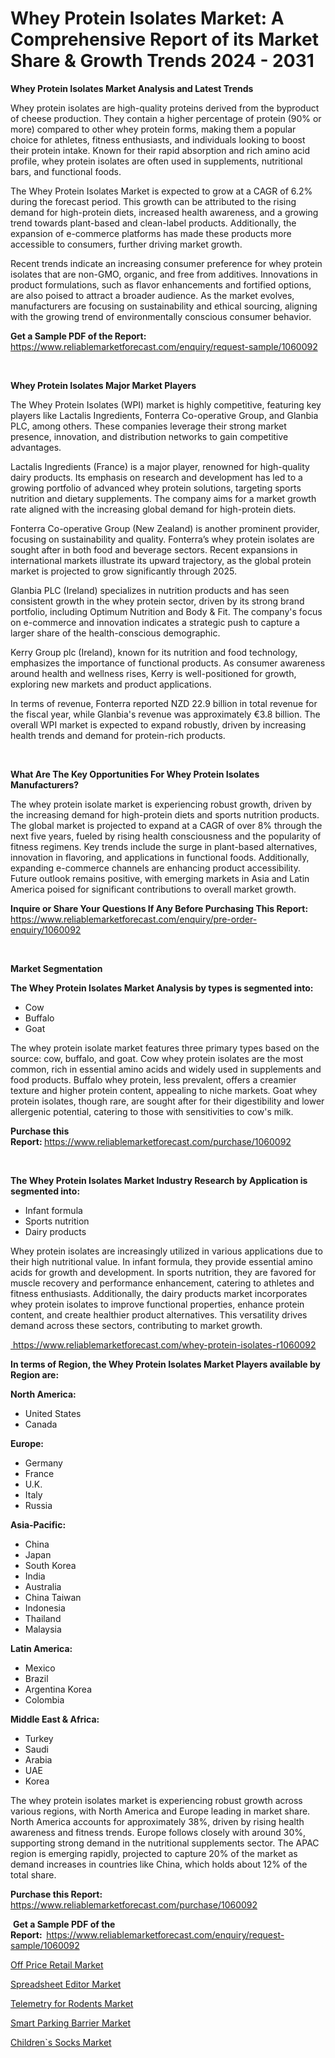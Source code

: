 <p><h1>Whey Protein Isolates Market: A Comprehensive Report of its Market Share & Growth Trends 2024 - 2031</h1></p><p><strong>Whey Protein Isolates Market Analysis and Latest Trends</strong></p>
<p><p>Whey protein isolates are high-quality proteins derived from the byproduct of cheese production. They contain a higher percentage of protein (90% or more) compared to other whey protein forms, making them a popular choice for athletes, fitness enthusiasts, and individuals looking to boost their protein intake. Known for their rapid absorption and rich amino acid profile, whey protein isolates are often used in supplements, nutritional bars, and functional foods.</p><p>The Whey Protein Isolates Market is expected to grow at a CAGR of 6.2% during the forecast period. This growth can be attributed to the rising demand for high-protein diets, increased health awareness, and a growing trend towards plant-based and clean-label products. Additionally, the expansion of e-commerce platforms has made these products more accessible to consumers, further driving market growth. </p><p>Recent trends indicate an increasing consumer preference for whey protein isolates that are non-GMO, organic, and free from additives. Innovations in product formulations, such as flavor enhancements and fortified options, are also poised to attract a broader audience. As the market evolves, manufacturers are focusing on sustainability and ethical sourcing, aligning with the growing trend of environmentally conscious consumer behavior.</p></p>
<p><strong>Get a Sample PDF of the Report:&nbsp;</strong> <a href="https://www.reliablemarketforecast.com/enquiry/request-sample/1060092?utm_campaign=1080&utm_medium=2&utm_source=Github&utm_content=ia&utm_term=07122024&utm_id=whey-protein-isolates">https://www.reliablemarketforecast.com/enquiry/request-sample/1060092</a></p>
<p>&nbsp;</p>
<p><strong>Whey Protein Isolates Major Market Players</strong></p>
<p><p>The Whey Protein Isolates (WPI) market is highly competitive, featuring key players like Lactalis Ingredients, Fonterra Co-operative Group, and Glanbia PLC, among others. These companies leverage their strong market presence, innovation, and distribution networks to gain competitive advantages.</p><p>Lactalis Ingredients (France) is a major player, renowned for high-quality dairy products. Its emphasis on research and development has led to a growing portfolio of advanced whey protein solutions, targeting sports nutrition and dietary supplements. The company aims for a market growth rate aligned with the increasing global demand for high-protein diets.</p><p>Fonterra Co-operative Group (New Zealand) is another prominent provider, focusing on sustainability and quality. Fonterra’s whey protein isolates are sought after in both food and beverage sectors. Recent expansions in international markets illustrate its upward trajectory, as the global protein market is projected to grow significantly through 2025.</p><p>Glanbia PLC (Ireland) specializes in nutrition products and has seen consistent growth in the whey protein sector, driven by its strong brand portfolio, including Optimum Nutrition and Body & Fit. The company's focus on e-commerce and innovation indicates a strategic push to capture a larger share of the health-conscious demographic.</p><p>Kerry Group plc (Ireland), known for its nutrition and food technology, emphasizes the importance of functional products. As consumer awareness around health and wellness rises, Kerry is well-positioned for growth, exploring new markets and product applications.</p><p>In terms of revenue, Fonterra reported NZD 22.9 billion in total revenue for the fiscal year, while Glanbia's revenue was approximately €3.8 billion. The overall WPI market is expected to expand robustly, driven by increasing health trends and demand for protein-rich products.</p></p>
<p>&nbsp;</p>
<p><strong>What Are The Key Opportunities For Whey Protein Isolates Manufacturers?</strong></p>
<p><p>The whey protein isolate market is experiencing robust growth, driven by the increasing demand for high-protein diets and sports nutrition products. The global market is projected to expand at a CAGR of over 8% through the next five years, fueled by rising health consciousness and the popularity of fitness regimens. Key trends include the surge in plant-based alternatives, innovation in flavoring, and applications in functional foods. Additionally, expanding e-commerce channels are enhancing product accessibility. Future outlook remains positive, with emerging markets in Asia and Latin America poised for significant contributions to overall market growth.</p></p>
<p><strong>Inquire or Share Your Questions If Any Before Purchasing This Report:</strong> <a href="https://www.reliablemarketforecast.com/enquiry/pre-order-enquiry/1060092?utm_campaign=1080&utm_medium=2&utm_source=Github&utm_content=ia&utm_term=07122024&utm_id=whey-protein-isolates">https://www.reliablemarketforecast.com/enquiry/pre-order-enquiry/1060092</a></p>
<p>&nbsp;</p>
<p><strong>Market Segmentation</strong></p>
<p><strong>The Whey Protein Isolates Market Analysis by types is segmented into:</strong></p>
<p><ul><li>Cow</li><li>Buffalo</li><li>Goat</li></ul></p>
<p><p>The whey protein isolate market features three primary types based on the source: cow, buffalo, and goat. Cow whey protein isolates are the most common, rich in essential amino acids and widely used in supplements and food products. Buffalo whey protein, less prevalent, offers a creamier texture and higher protein content, appealing to niche markets. Goat whey protein isolates, though rare, are sought after for their digestibility and lower allergenic potential, catering to those with sensitivities to cow's milk.</p></p>
<p><strong>Purchase this Report:&nbsp;</strong><a href="https://www.reliablemarketforecast.com/purchase/1060092?utm_campaign=1080&utm_medium=2&utm_source=Github&utm_content=ia&utm_term=07122024&utm_id=whey-protein-isolates">https://www.reliablemarketforecast.com/purchase/1060092</a></p>
<p>&nbsp;</p>
<p><strong>The Whey Protein Isolates Market Industry Research by Application is segmented into:</strong></p>
<p><ul><li>Infant formula</li><li>Sports nutrition</li><li>Dairy products</li></ul></p>
<p><p>Whey protein isolates are increasingly utilized in various applications due to their high nutritional value. In infant formula, they provide essential amino acids for growth and development. In sports nutrition, they are favored for muscle recovery and performance enhancement, catering to athletes and fitness enthusiasts. Additionally, the dairy products market incorporates whey protein isolates to improve functional properties, enhance protein content, and create healthier product alternatives. This versatility drives demand across these sectors, contributing to market growth.</p></p>
<p><a href="https://www.reliablemarketforecast.com/whey-protein-isolates-r1060092?utm_campaign=1080&utm_medium=2&utm_source=Github&utm_content=ia&utm_term=07122024&utm_id=whey-protein-isolates">&nbsp;https://www.reliablemarketforecast.com/whey-protein-isolates-r1060092</a></p>
<p><strong>In terms of Region, the Whey Protein Isolates Market Players available by Region are:</strong></p>
<p>
    <p> <strong> North America: </strong>
        <ul>
            <li>United States</li>
            <li>Canada</li>
        </ul>
        </p> 
    <p> <strong> Europe: </strong>
        <ul>
            <li>Germany</li>
            <li>France</li>
            <li>U.K.</li>
            <li>Italy</li>
            <li>Russia</li>
        </ul>
        </p> 
    <p> <strong> Asia-Pacific: </strong>
        <ul>
            <li>China</li>
            <li>Japan</li>
            <li>South Korea</li>
            <li>India</li>
            <li>Australia</li>
            <li>China Taiwan</li>
            <li>Indonesia</li>
            <li>Thailand</li>
            <li>Malaysia</li>
        </ul>
        </p> 
    <p> <strong> Latin America: </strong>
        <ul>
            <li>Mexico</li>
            <li>Brazil</li>
            <li>Argentina Korea</li>
            <li>Colombia</li>
        </ul>
        </p> 
    <p> <strong> Middle East & Africa: </strong>
        <ul>
            <li>Turkey</li>
            <li>Saudi</li>
            <li>Arabia</li>
            <li>UAE</li>
            <li>Korea</li>
        </ul>
    </p>
    </p>
<p><p>The whey protein isolates market is experiencing robust growth across various regions, with North America and Europe leading in market share. North America accounts for approximately 38%, driven by rising health awareness and fitness trends. Europe follows closely with around 30%, supporting strong demand in the nutritional supplements sector. The APAC region is emerging rapidly, projected to capture 20% of the market as demand increases in countries like China, which holds about 12% of the total share.</p></p>
<p><strong>Purchase this Report: </strong><a href="https://www.reliablemarketforecast.com/purchase/1060092?utm_campaign=1080&utm_medium=2&utm_source=Github&utm_content=ia&utm_term=07122024&utm_id=whey-protein-isolates">https://www.reliablemarketforecast.com/purchase/1060092</a></p>
<p>&nbsp;<strong>Get a Sample PDF of the Report:&nbsp;&nbsp;</strong><a href="https://www.reliablemarketforecast.com/enquiry/request-sample/1060092?utm_campaign=1080&utm_medium=2&utm_source=Github&utm_content=ia&utm_term=07122024&utm_id=whey-protein-isolates">https://www.reliablemarketforecast.com/enquiry/request-sample/1060092</a></p>
<p><strong></strong></p>
<p><p><a href="https://www.linkedin.com/pulse/off-price-retail-market-forecast-report-highlights-revenue-vlh5f?utm_campaign=1080&utm_medium=2&utm_source=Github&utm_content=ia&utm_term=07122024&utm_id=whey-protein-isolates">Off Price Retail Market</a></p><p><a href="https://www.linkedin.com/pulse/global-spreadsheet-editor-market-size-2024-2031-insights-sales-johsf?utm_campaign=1080&utm_medium=2&utm_source=Github&utm_content=ia&utm_term=07122024&utm_id=whey-protein-isolates">Spreadsheet Editor Market</a></p><p><a href="https://issuu.com/reportprime-2/docs/telemetry-for-rodents-market-size-2030.pptx?utm_campaign=1080&utm_medium=2&utm_source=Github&utm_content=ia&utm_term=07122024&utm_id=whey-protein-isolates">Telemetry for Rodents Market</a></p><p><a href="https://issuu.com/reportprime-2/docs/smart-parking-barrier-market-size-2030.pptx?utm_campaign=1080&utm_medium=2&utm_source=Github&utm_content=ia&utm_term=07122024&utm_id=whey-protein-isolates">Smart Parking Barrier Market</a></p><p><a href="https://github.com/gdfhhhj/Market-Research-Report-List-6/blob/main/childrens-socks-market.md?utm_campaign=1080&utm_medium=2&utm_source=Github&utm_content=ia&utm_term=07122024&utm_id=whey-protein-isolates">Children`s Socks Market</a></p></p>